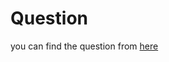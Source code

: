 # Question
you can find the question from [here](https://www.hackerrank.com/challenges/migratory-birds/problem?isFullScreen=true)
